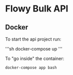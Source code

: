 # Flowy Bulk API
## Docker

To start the api project run:

'''sh
docker-compose up
'''

To "go inside" the container:

```sh
docker-compose app bash
```
